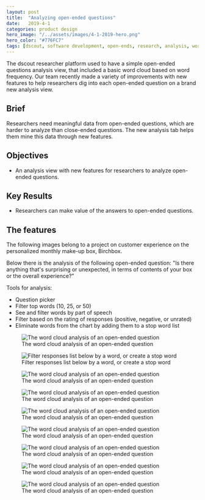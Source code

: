 ```yaml
---
layout: post
title:  "Analyzing open-ended questions"
date:   2019-4-1
categories: product design
hero_image: "/../assets/images/4-1-2019-hero.png"
hero_color: "#776FC7"
tags: [dscout, software development, open-ends, research, analysis, word cloud, React app]
---
```


The dscout researcher platform used to have a simple open-ended questions analysis view, that included a basic word cloud based on word frequency. Our team recently made a variety of improvements with new features to help researchers dig into each open-ended question on a brand new analysis view.

## Brief
Researchers need meaningful data from open-ended questions, which are harder to analyze than close-ended questions. The new analysis tab helps them mine this data through new features.

## Objectives
* An analysis view with new features for researchers to analyze open-ended questions.

## Key Results
* Researchers can make value of the answers to open-ended questions.

## The features
The following images belong to a project on customer experience on the personalized monthly make-up box, Birchbox.

Below there is the analysis of the following open-ended question: "Is there anything that's surprising or unexpected, in terms of contents of your box or the overall experience?"

Tools for analysis:

* Question picker
* Filter top words (10, 25, or 50)
* See and filter words by part of speech
* Filter based on the rating of responses (positive, negative, or unrated)
* Eliminate words from the chart by adding them to a stop word list

<figure>
	<img src="{{ site.baseurl }}/assets/images/analysis-1.png" title="The word cloud analysis of an open-ended question" />
	<figcaption class="media-caption center">The word cloud analysis of an open-ended question</figcaption>
</figure>

<figure>
	<img src="{{ site.baseurl }}/assets/images/analysis-2.png" title="Filter responses list below by a word, or create a stop word" />
	<figcaption class="media-caption center">Filter responses list below by a word, or create a stop word</figcaption>
</figure>

<figure>
	<img src="{{ site.baseurl }}/assets/images/analysis-3.png" title="The word cloud analysis of an open-ended question" />
	<figcaption class="media-caption center">The word cloud analysis of an open-ended question</figcaption>
</figure>

<figure>
	<img src="{{ site.baseurl }}/assets/images/analysis-4.png" title="The word cloud analysis of an open-ended question" />
	<figcaption class="media-caption center">The word cloud analysis of an open-ended question</figcaption>
</figure>

<figure>
	<img src="{{ site.baseurl }}/assets/images/analysis-5.png" title="The word cloud analysis of an open-ended question" />
	<figcaption class="media-caption center">The word cloud analysis of an open-ended question</figcaption>
</figure>

<figure>
	<img src="{{ site.baseurl }}/assets/images/analysis-6.png" title="The word cloud analysis of an open-ended question" />
	<figcaption class="media-caption center">The word cloud analysis of an open-ended question</figcaption>
</figure>

<figure>
	<img src="{{ site.baseurl }}/assets/images/analysis-7.png" title="The word cloud analysis of an open-ended question" />
	<figcaption class="media-caption center">The word cloud analysis of an open-ended question</figcaption>
</figure>

<figure>
	<img src="{{ site.baseurl }}/assets/images/analysis-8.png" title="The word cloud analysis of an open-ended question" />
	<figcaption class="media-caption center">The word cloud analysis of an open-ended question</figcaption>
</figure>

<figure>
	<img src="{{ site.baseurl }}/assets/images/analysis-9.png" title="The word cloud analysis of an open-ended question" />
	<figcaption class="media-caption center">The word cloud analysis of an open-ended question</figcaption>
</figure>

